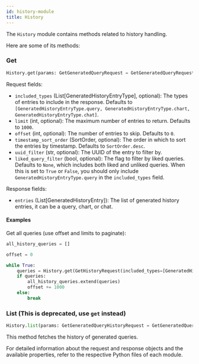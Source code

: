 ```yaml
---
id: history-module
title: History
---
```


The `History` module contains methods related to history handling.

Here are some of its methods:

### Get

```python
History.get(params: GetGeneratedQueryRequest = GetGeneratedQueryRequest()) -> GetGeneratedQueryResponse
```

Request fields:
- `included_types` (List[GeneratedHistoryEntryType], optional): The types of entries to include in the response. Defaults to `[GeneratedHistoryEntryType.query, GeneratedHistoryEntryType.chart, GeneratedHistoryEntryType.chat]`.  
- `limit` (int, optional): The maximum number of entries to return. Defaults to `1000`.
- `offset` (int, optional): The number of entries to skip. Defaults to `0`.
- `timestamp_sort_order` (SortOrder, optional): The order in which to sort the entries by timestamp. Defaults to `SortOrder.desc`.
- `uuid_filter` (str, optional): The UUID of the entry to filter by.
- `liked_query_filter` (bool, optional): The flag to filter by liked queries. Defaults to `None`, which includes both liked and unliked queries. When this is set to `True` or `False`, you should only include `GeneratedHistoryEntryType.query` in the `included_types` field.

Response fields:
- `entries` (List[GeneratedHistoryEntry]): The list of generated history entries, it can be a query, chart, or chat.

#### Examples

Get all queries (use offset and limits to paginate):

```python
all_history_queries = []

offset = 0

while True:
    queries = History.get(GetHistoryRequest(included_types=[GeneratedHistoryEntryType.query], limit=1000, offset=offset)).history
    if queries:
        all_history_queries.extend(queries)
        offset += 1000
    else:
        break
```

### List (This is deprecated, use `get` instead)

```python
History.list(params: GetGeneratedQueryHistoryRequest = GetGeneratedQueryHistoryRequest()) -> GetGeneratedQueryHistoryResponse
```

This method fetches the history of generated queries.

For detailed information about the request and response objects and the available properties, refer to the respective Python files of each module.
